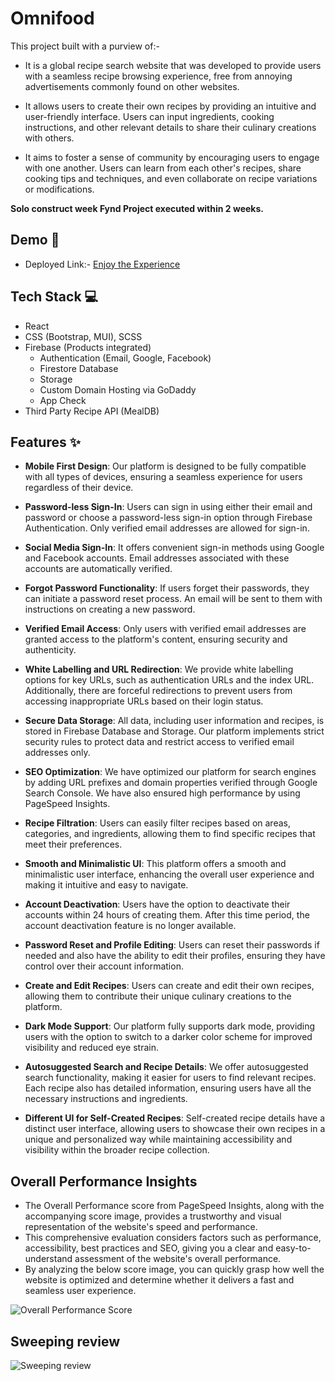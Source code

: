 # Omnifood

This project built with a purview of:-
- It is a global recipe search website that was developed to provide users with a seamless recipe browsing experience, free from annoying advertisements commonly found on other websites.

- It allows users to create their own recipes by providing an intuitive and user-friendly interface. Users can input ingredients, cooking instructions, and other relevant details to share their culinary creations with others.

- It aims to foster a sense of community by encouraging users to engage with one another. Users can learn from each other's recipes, share cooking tips and techniques, and even collaborate on recipe variations or modifications.


**Solo construct week Fynd Project executed within 2 weeks.**

## Demo 🎥

- Deployed Link:- [Enjoy the Experience](https://omnifood.in/)

## Tech Stack 💻

- React
- CSS (Bootstrap, MUI), SCSS
- Firebase (Products integrated)
    - Authentication (Email, Google, Facebook)
    - Firestore Database
    - Storage
    - Custom Domain Hosting via GoDaddy
    - App Check
- Third Party Recipe API (MealDB)

## Features ✨

- **Mobile First Design**: Our platform is designed to be fully compatible with all types of devices, ensuring a seamless experience for users regardless of their device.

- **Password-less Sign-In**: Users can sign in using either their email and password or choose a password-less sign-in option through Firebase Authentication. Only verified email addresses are allowed for sign-in.

- **Social Media Sign-In**: It offers convenient sign-in methods using Google and Facebook accounts. Email addresses associated with these accounts are automatically verified.

- **Forgot Password Functionality**: If users forget their passwords, they can initiate a password reset process. An email will be sent to them with instructions on creating a new password.

- **Verified Email Access**: Only users with verified email addresses are granted access to the platform's content, ensuring security and authenticity.

- **White Labelling and URL Redirection**: We provide white labelling options for key URLs, such as authentication URLs and the index URL. Additionally, there are forceful redirections to prevent users from accessing inappropriate URLs based on their login status.

- **Secure Data Storage**: All data, including user information and recipes, is stored in Firebase Database and Storage. Our platform implements strict security rules to protect data and restrict access to verified email addresses only.

- **SEO Optimization**: We have optimized our platform for search engines by adding URL prefixes and domain properties verified through Google Search Console. We have also ensured high performance by using PageSpeed Insights.

- **Recipe Filtration**: Users can easily filter recipes based on areas, categories, and ingredients, allowing them to find specific recipes that meet their preferences.

- **Smooth and Minimalistic UI**: This platform offers a smooth and minimalistic user interface, enhancing the overall user experience and making it intuitive and easy to navigate.

- **Account Deactivation**: Users have the option to deactivate their accounts within 24 hours of creating them. After this time period, the account deactivation feature is no longer available.

- **Password Reset and Profile Editing**: Users can reset their passwords if needed and also have the ability to edit their profiles, ensuring they have control over their account information.

- **Create and Edit Recipes**: Users can create and edit their own recipes, allowing them to contribute their unique culinary creations to the platform.

- **Dark Mode Support**: Our platform fully supports dark mode, providing users with the option to switch to a darker color scheme for improved visibility and reduced eye strain.


- **Autosuggested Search and Recipe Details**: We offer autosuggested search functionality, making it easier for users to find relevant recipes. Each recipe also has detailed information, ensuring users have all the necessary instructions and ingredients.

- **Different UI for Self-Created Recipes**: Self-created recipe details have a distinct user interface, allowing users to showcase their own recipes in a unique and personalized way while maintaining accessibility and visibility within the broader recipe collection.


## Overall Performance Insights

- The Overall Performance score from PageSpeed Insights, along with the accompanying score image, provides a trustworthy and visual representation of the website's speed and performance. 
- This comprehensive evaluation considers factors such as performance, accessibility, best practices and SEO, giving you a clear and easy-to-understand assessment of the website's overall performance. 
- By analyzing the below score image, you can quickly grasp how well the website is optimized and determine whether it delivers a fast and seamless user experience.

![Overall Performance Score](https://i.ibb.co/7kpxXnW/Diagnose-Performance-Issues-Omnifood-in.png)

## Sweeping review  

![Sweeping review](https://i.ibb.co/WcRsgss/Git-Readme.jpg)

